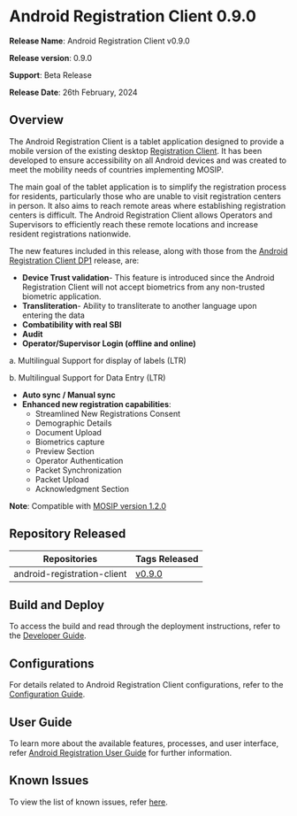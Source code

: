 # Android Registration Client 0.9.0

**Release Name**: Android Registration Client v0.9.0

**Release version**: 0.9.0

**Support**: Beta Release

**Release Date**: 26th February, 2024

## Overview

The Android Registration Client is a tablet application designed to provide a mobile version of the existing desktop [Registration Client](https://docs.mosip.io/1.2.0/modules/registration-client). It has been developed to ensure accessibility on all Android devices and was created to meet the mobility needs of countries implementing MOSIP.

The main goal of the tablet application is to simplify the registration process for residents, particularly those who are unable to visit registration centers in person. It also aims to reach remote areas where establishing registration centers is difficult. The Android Registration Client allows Operators and Supervisors to efficiently reach these remote locations and increase resident registrations nationwide.

The new features included in this release, along with those from the [Android Registration Client DP1](https://docs.mosip.io/1.2.0/releases/release-notes-android-reg-client-dp1) release, are:

* **Device Trust validation**- This feature is introduced since the Android Registration Client will not accept biometrics from any non-trusted biometric application.
* **Transliteration**- Ability to transliterate to another language upon entering the data
* **Combatibility with real SBI**
* **Audit**
* **Operator/Supervisor Login (offline and online)**

a. Multilingual Support for display of labels (LTR)

b. Multilingual Support for Data Entry (LTR)

* **Auto sync / Manual sync**
* **Enhanced new registration capabilities**:
  * Streamlined New Registrations Consent
  * Demographic Details
  * Document Upload
  * Biometrics capture
  * Preview Section
  * Operator Authentication
  * Packet Synchronization
  * Packet Upload
  * Acknowledgment Section

**Note**: Compatible with [MOSIP version 1.2.0](../release-notes/)

## Repository Released

| **Repositories**            | **Tags Released**                                                          |
| --------------------------- | -------------------------------------------------------------------------- |
| android-registration-client | [v0.9.0](https://github.com/mosip/android-registration-client/tree/v0.9.0) |

## Build and Deploy

To access the build and read through the deployment instructions, refer to the [Developer Guide](https://docs.mosip.io/1.2.0/modules/android-registration-client/android-registration-client-developer-guide).

## Configurations

For details related to Android Registration Client configurations, refer to the [Configuration Guide](https://docs.mosip.io/1.2.0/modules/android-registration-client/android-registration-client-configuration).

## User Guide

To learn more about the available features, processes, and user interface, refer [Android Registration User Guide](../../modules/android-registration-client/android-registration-client-user-guide.md) for further information.

## Known Issues

To view the list of known issues, refer [here](https://mosip.atlassian.net/browse/RCF-489?jql=parent%3DRCF-31%20and%20labels%3DRCF\_Known\_Bug\_0.9.0).
